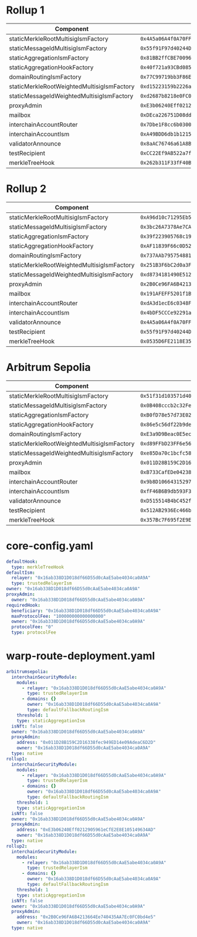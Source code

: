 # Rollup 1

| Component                                  | Address                                      |
| ------------------------------------------ | -------------------------------------------- |
| staticMerkleRootMultisigIsmFactory         | `0x4A5a06A4f0A70FF95F1b87e92FFe4E95878c2C04` |
| staticMessageIdMultisigIsmFactory          | `0x55f91F97d40244D2CfD649a1C887b9723B99913F` |
| staticAggregationIsmFactory                | `0x81BB2ffCBE70096D1Da8aC504eAB92DF030F4b5F` |
| staticAggregationHookFactory               | `0x40f721a93CBd085d0507bc9D737ae9F46b424199` |
| domainRoutingIsmFactory                    | `0x77C99719bb3F86E7eA7e6Eb141eaBc50933A2662` |
| staticMerkleRootWeightedMultisigIsmFactory | `0xd15223159b2226a4A0e6c358b9c89dAED0b6d63b` |
| staticMessageIdWeightedMultisigIsmFactory  | `0xd2687b8218e0FC0495922e47b7FD76e104A833Fa` |
| proxyAdmin                                 | `0xE3b06240Eff0212905961eCfE2E8E105149634AD` |
| mailbox                                    | `0xDEca226751D08dd54fBF8b483BD8274421350CfF` |
| interchainAccountRouter                    | `0x7Dbe1F8cc6b030002DfE9f408c99dcABc98188Ba` |
| interchainAccountIsm                       | `0xA49BDD6db1b1215552211f2A0bC5C62024fe7998` |
| validatorAnnounce                          | `0x8aAC76746a61A8B3744f69970797395e997ae83c` |
| testRecipient                              | `0xCC22Ef9AB522a7f5f597e0407dD8834599B1a8E7` |
| merkleTreeHook                             | `0x262b311F33fF40B2c73C742c41F891f12ddA8958` |

# Rollup 2

| Component                                  | Address                                      |
| ------------------------------------------ | -------------------------------------------- |
| staticMerkleRootMultisigIsmFactory         | `0xA96d10c71295Eb5f2BA918539b4ee22ACb9D894c` |
| staticMessageIdMultisigIsmFactory          | `0x3bc26A7378Ae7CAa2e21f7D556368c871Af970F6` |
| staticAggregationIsmFactory                | `0x39f223905768c19742036b3C6a6Dbf779953927E` |
| staticAggregationHookFactory               | `0xAF11839F66c0D522Faf39d6F3eE7A044c7BEDDe7` |
| domainRoutingIsmFactory                    | `0x737AAb795754881D0f5AB298cC68DA2daAA55aC7` |
| staticMerkleRootWeightedMultisigIsmFactory | `0x251B3F6bC2d0a3F4CC1853Df3e4A0f030E392698` |
| staticMessageIdWeightedMultisigIsmFactory  | `0xd8734181490E512717406b4842Fb7AdD701d5713` |
| proxyAdmin                                 | `0x2B0Ce96FA6B4213664Ee740435AA7Ec0FC0bd4e5` |
| mailbox                                    | `0x191AFEFF5201f1Bc7d982CA7477Be5d14F055544` |
| interchainAccountRouter                    | `0xdA3d1ecE6c0348FC4a5Ee15881E2F95Ee8a5DA55` |
| interchainAccountIsm                       | `0x4bDF5CCCe92291a2c2CEe8c506874759221f5fCA` |
| validatorAnnounce                          | `0x4A5a06A4f0A70FF95F1b87e92FFe4E95878c2C04` |
| testRecipient                              | `0x55f91F97d40244D2CfD649a1C887b9723B99913F` |
| merkleTreeHook                             | `0x0535D6FE2118E358B527211B26E78374DcFF50f0` |

# Arbitrum Sepolia

| Component                                  | Address                                      |
| ------------------------------------------ | -------------------------------------------- |
| staticMerkleRootMultisigIsmFactory         | `0x51f31d103571d40807110aD1B21fd76CEdB7A073` |
| staticMessageIdMultisigIsmFactory          | `0x0B408cccb2c32FeAE1ba669803BeB1E07AA19CA1` |
| staticAggregationIsmFactory                | `0xB0fD78e57d73E02ad456002A5990A62a41040eb7` |
| staticAggregationHookFactory               | `0x86e5c56df22b9de05200b3D30918771CB492B179` |
| domainRoutingIsmFactory                    | `0xE3a9D9Beac0E5ecfb8f99c6be60632d9Fb8846Eb` |
| staticMerkleRootWeightedMultisigIsmFactory | `0xd89FFbD23FF6e56DA88b57ca9a9ceC36B343B4dc` |
| staticMessageIdWeightedMultisigIsmFactory  | `0xe85Da70c1bcfc5866DEb1b169FCC7319Bc0c1065` |
| proxyAdmin                                 | `0x011D28B159C2D16338fec949ED14e09AdeaC6D2D` |
| mailbox                                    | `0xB733CafEDe04238AA10773Fd701cE021170dDa7E` |
| interchainAccountRouter                    | `0x9b8D106643152978e8cE387f206FA2b29987C771` |
| interchainAccountIsm                       | `0xfF46B6B9db593F3F8DfEaa78580B0CA452aaC533` |
| validatorAnnounce                          | `0xD515514B4bC452f32720D678A71706147D5f383B` |
| testRecipient                              | `0x512AB2936Ec466b67C120c1e5f2B937b2c1Db16d` |
| merkleTreeHook                             | `0x357Bc7F695f2E9E7681c49855884c5E28B5e7059` |

# core-config.yaml

```yaml
defaultHook:
  type: merkleTreeHook
defaultIsm:
  relayer: "0x16ab338D1D018df66D55d0cAaE5abe4034ca0A9A"
  type: trustedRelayerIsm
owner: "0x16ab338D1D018df66D55d0cAaE5abe4034ca0A9A"
proxyAdmin:
  owner: "0x16ab338D1D018df66D55d0cAaE5abe4034ca0A9A"
requiredHook:
  beneficiary: "0x16ab338D1D018df66D55d0cAaE5abe4034ca0A9A"
  maxProtocolFee: "100000000000000000"
  owner: "0x16ab338D1D018df66D55d0cAaE5abe4034ca0A9A"
  protocolFee: "0"
  type: protocolFee
```

# warp-route-deployment.yaml

```yaml
arbitrumsepolia:
  interchainSecurityModule:
    modules:
      - relayer: "0x16ab338D1D018df66D55d0cAaE5abe4034ca0A9A"
        type: trustedRelayerIsm
      - domains: {}
        owner: "0x16ab338D1D018df66D55d0cAaE5abe4034ca0A9A"
        type: defaultFallbackRoutingIsm
    threshold: 1
    type: staticAggregationIsm
  isNft: false
  owner: "0x16ab338D1D018df66D55d0cAaE5abe4034ca0A9A"
  proxyAdmin:
    address: "0x011D28B159C2D16338fec949ED14e09AdeaC6D2D"
    owner: "0x16ab338D1D018df66D55d0cAaE5abe4034ca0A9A"
  type: native
rollup1:
  interchainSecurityModule:
    modules:
      - relayer: "0x16ab338D1D018df66D55d0cAaE5abe4034ca0A9A"
        type: trustedRelayerIsm
      - domains: {}
        owner: "0x16ab338D1D018df66D55d0cAaE5abe4034ca0A9A"
        type: defaultFallbackRoutingIsm
    threshold: 1
    type: staticAggregationIsm
  isNft: false
  owner: "0x16ab338D1D018df66D55d0cAaE5abe4034ca0A9A"
  proxyAdmin:
    address: "0xE3b06240Eff0212905961eCfE2E8E105149634AD"
    owner: "0x16ab338D1D018df66D55d0cAaE5abe4034ca0A9A"
  type: native
rollup2:
  interchainSecurityModule:
    modules:
      - relayer: "0x16ab338D1D018df66D55d0cAaE5abe4034ca0A9A"
        type: trustedRelayerIsm
      - domains: {}
        owner: "0x16ab338D1D018df66D55d0cAaE5abe4034ca0A9A"
        type: defaultFallbackRoutingIsm
    threshold: 1
    type: staticAggregationIsm
  isNft: false
  owner: "0x16ab338D1D018df66D55d0cAaE5abe4034ca0A9A"
  proxyAdmin:
    address: "0x2B0Ce96FA6B4213664Ee740435AA7Ec0FC0bd4e5"
    owner: "0x16ab338D1D018df66D55d0cAaE5abe4034ca0A9A"
  type: native
```
